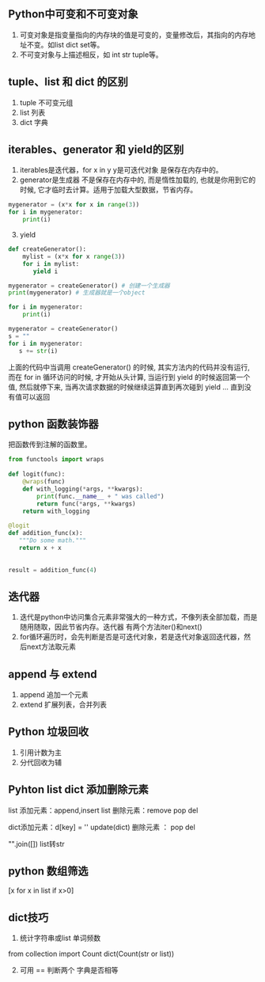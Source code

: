 ## Python中可变和不可变对象
1. 可变对象是指变量指向的内存块的值是可变的，变量修改后，其指向的内存地址不变。如list dict set等。
2. 不可变对象与上描述相反，如 int  str tuple等。

## tuple、list 和 dict 的区别
1. tuple 不可变元组
2. list 列表
3. dict 字典

## iterables、generator 和 yield的区别
1. iterables是迭代器，for x in y  y是可迭代对象 是保存在内存中的。
2. generator是生成器 不是保存在内存中的, 而是惰性加载的, 也就是你用到它的时候, 它才临时去计算。适用于加载大型数据，节省内存。
```python
mygenerator = (x*x for x in range(3))
for i in mygenerator:
    print(i)
```
3. yield
```python
def createGenerator():
    mylist = (x*x for x range(3))
    for i in mylist:
       yield i

mygenerator = createGenerator() # 创建一个生成器
print(mygenerator) # 生成器就是一个object

for i in mygenerator:
    print(i)

mygenerator = createGenerator()
s = ""
for i in mygenerator:
   s += str(i)
```
上面的代码中当调用 createGenerator() 的时候, 其实方法内的代码并没有运行, 而在 for in 循环访问的时候, 才开始从头计算, 当运行到 yield 的时候返回第一个值, 然后就停下来, 当再次请求数据的时候继续运算直到再次碰到 yield ... 直到没有值可以返回

## python 函数装饰器
把函数传到注解的函数里。
```python
from functools import wraps
 
def logit(func):
    @wraps(func)
    def with_logging(*args, **kwargs):
        print(func.__name__ + " was called")
        return func(*args, **kwargs)
    return with_logging
 
@logit
def addition_func(x):
   """Do some math."""
   return x + x
 
 
result = addition_func(4)
```
## 迭代器
1. 迭代是python中访问集合元素非常强大的一种方式，不像列表全部加载，而是随用随取，因此节省内存。迭代器
    有两个方法iter()和next()
2. for循环遍历时，会先判断是否是可迭代对象，若是迭代对象返回迭代器，然后next方法取元素

## append 与 extend
1. append 追加一个元素
2. extend 扩展列表，合并列表

## Python 垃圾回收
1. 引用计数为主
2. 分代回收为辅

## Pyhton list dict 添加删除元素
list 添加元素：append,insert
list 删除元素：remove pop del

dict添加元素：d[key] = '' update(dict)
删除元素 ： pop del

"".join([]) list转str

## python 数组筛选
[x for x in list if x>0]

## dict技巧
1. 统计字符串或list 单词频数

from collection import Count
dict(Count(str or list))

2. 可用 == 判断两个 字典是否相等
